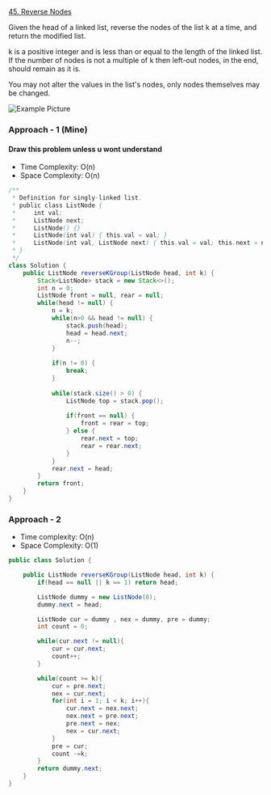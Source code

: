 [45. Reverse Nodes]()

Given the head of a linked list, reverse the nodes of the list k at a time, and return the modified list.

k is a positive integer and is less than or equal to the length of the linked list. If the number of nodes is not a multiple of k then left-out nodes, in the end, should remain as it is.

You may not alter the values in the list's nodes, only nodes themselves may be changed.

![Example Picture](https://assets.leetcode.com/uploads/2020/10/03/reverse_ex1.jpg)

### Approach - 1 (Mine)

#### Draw this problem unless u wont understand

- Time Complexity: O(n)
- Space Complexity: O(n)

```java
/**
 * Definition for singly-linked list.
 * public class ListNode {
 *     int val;
 *     ListNode next;
 *     ListNode() {}
 *     ListNode(int val) { this.val = val; }
 *     ListNode(int val, ListNode next) { this.val = val; this.next = next; }
 * }
 */
class Solution {
    public ListNode reverseKGroup(ListNode head, int k) {
        Stack<ListNode> stack = new Stack<>();
        int n = 0;
        ListNode front = null, rear = null;
        while(head != null) {
            n = k;
            while(n>0 && head != null) {
                stack.push(head);
                head = head.next;
                n--;
            }
            
            if(n != 0) {
                break;
            }
            
            while(stack.size() > 0) {
                ListNode top = stack.pop();
                
                if(front == null) {
                    front = rear = top;
                } else {
                    rear.next = top;
                    rear = rear.next;
                }                
            }
            rear.next = head;
        }
        return front;
    }
}
```


### Approach - 2

- Time complexity: O(n)
- Space Complexity: O(1)

```java
public class Solution {

    public ListNode reverseKGroup(ListNode head, int k) {
        if(head == null || k == 1) return head;

        ListNode dummy = new ListNode(0);
        dummy.next = head;

        ListNode cur = dummy , nex = dummy, pre = dummy;
        int count = 0;

        while(cur.next != null){
            cur = cur.next;
            count++;
        }

        while(count >= k){
            cur = pre.next;
            nex = cur.next;
            for(int i = 1; i < k; i++){
                cur.next = nex.next;
                nex.next = pre.next;
                pre.next = nex;
                nex = cur.next;
            }
            pre = cur;
            count -=k;
        }
        return dummy.next;
    }
}
```